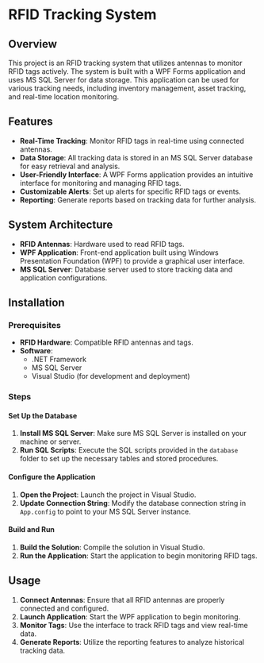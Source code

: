 # RFID Tracking System

## Overview

This project is an RFID tracking system that utilizes antennas to monitor RFID tags actively. The system is built with a WPF Forms application and uses MS SQL Server for data storage. This application can be used for various tracking needs, including inventory management, asset tracking, and real-time location monitoring.

## Features

- **Real-Time Tracking**: Monitor RFID tags in real-time using connected antennas.
- **Data Storage**: All tracking data is stored in an MS SQL Server database for easy retrieval and analysis.
- **User-Friendly Interface**: A WPF Forms application provides an intuitive interface for monitoring and managing RFID tags.
- **Customizable Alerts**: Set up alerts for specific RFID tags or events.
- **Reporting**: Generate reports based on tracking data for further analysis.

## System Architecture

- **RFID Antennas**: Hardware used to read RFID tags.
- **WPF Application**: Front-end application built using Windows Presentation Foundation (WPF) to provide a graphical user interface.
- **MS SQL Server**: Database server used to store tracking data and application configurations.

## Installation

### Prerequisites

- **RFID Hardware**: Compatible RFID antennas and tags.
- **Software**: 
  - .NET Framework
  - MS SQL Server
  - Visual Studio (for development and deployment)

### Steps

#### Set Up the Database

1. **Install MS SQL Server**: Make sure MS SQL Server is installed on your machine or server.
2. **Run SQL Scripts**: Execute the SQL scripts provided in the `database` folder to set up the necessary tables and stored procedures.

#### Configure the Application

1. **Open the Project**: Launch the project in Visual Studio.
2. **Update Connection String**: Modify the database connection string in `App.config` to point to your MS SQL Server instance.

#### Build and Run

1. **Build the Solution**: Compile the solution in Visual Studio.
2. **Run the Application**: Start the application to begin monitoring RFID tags.

## Usage

1. **Connect Antennas**: Ensure that all RFID antennas are properly connected and configured.
2. **Launch Application**: Start the WPF application to begin monitoring.
3. **Monitor Tags**: Use the interface to track RFID tags and view real-time data.
4. **Generate Reports**: Utilize the reporting features to analyze historical tracking data.
